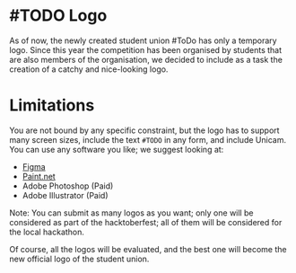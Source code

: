 # #TODO Logo
As of now, the newly created student union #ToDo has only a temporary logo.
Since this year the competition has been organised by students that are also members of the organisation, we decided to include as a task the creation of a catchy and nice-looking logo.

# Limitations
You are not bound by any specific constraint, but the logo has to support many screen sizes, include the text `#TODO` in any form, and include Unicam.
You can use any software you like; we suggest looking at:
- [Figma](https://www.figma.com/)
- [Paint.net](https://getpaint.net/)
- Adobe Photoshop (Paid)
- Adobe Illustrator (Paid)

Note: You can submit as many logos as you want; only one will be considered as part of the hacktoberfest; all of them will be considered for the local hackathon.

Of course, all the logos will be evaluated, and the best one will become the new official logo of the student union.
